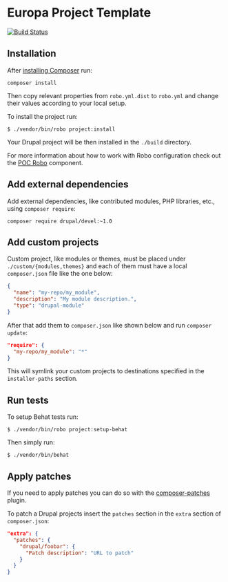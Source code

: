 # Europa Project Template

[![Build Status](https://travis-ci.com/ec-europa/poc-project.svg?token=dqSmBxPQnRgBZvpCZAqo&branch=master)](https://travis-ci.com/ec-europa/poc-project)

## Installation

After [installing Composer](https://getcomposer.org/doc/00-intro.md#installation-linux-unix-osx) run:

```
composer install
```

Then copy relevant properties from `robo.yml.dist` to `robo.yml` and change their values according to your local setup.

To install the project run:

```
$ ./vendor/bin/robo project:install
```

Your Drupal project will be then installed in the `./build` directory.

For more information about how to work with Robo configuration check out the [POC Robo](https://github.com/ec-europa/poc-robo)
component.

## Add external dependencies

Add external dependencies, like contributed modules, PHP libraries, etc., using `composer require`:

```
composer require drupal/devel:~1.0
```

## Add custom projects

Custom project, like modules or themes, must be placed under `./custom/{modules,themes}` and each of them must have
a local `composer.json` file like the one below:

```json
{
  "name": "my-repo/my_module",
  "description": "My module description.",
  "type": "drupal-module"
}
```

After that add them to `composer.json` like shown below and run `composer update`:

```json
"require": {
  "my-repo/my_module": "*"
}
```

This will symlink your custom projects to destinations specified in the `installer-paths` section.

## Run tests

To setup Behat tests run:

```
$ ./vendor/bin/robo project:setup-behat
```

Then simply run:

```
$ ./vendor/bin/behat
```

## Apply patches

If you need to apply patches you can do so with the [composer-patches](https://github.com/cweagans/composer-patches) plugin.

To patch a Drupal projects insert the `patches` section in the `extra` section of `composer.json`:

```json
"extra": {
  "patches": {
    "drupal/foobar": {
      "Patch description": "URL to patch"
    }
  }
}
```
